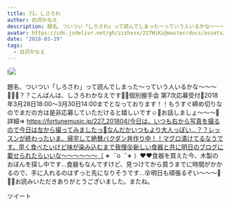 ```yaml
---
title: 71。しさろわ
author: 白沢かなえ
description: 題名、ついつい「しろさわ」って読んでしまった〜っていう人いるかな〜〜〜🤦🏻‍♀️？？こんばんは、しさろわかなえです🌷🌷個別握手会 第7次応募受付🌷2018年3月28日18:00〜3月30日14:00までとなっております！！もう...
avatar: https://cdn.jsdelivr.net/gh/zzzhxxx/227WiKi@master/docs/assets/photo/avatar/kanae.jpg
date: "2018-03-29"
tags:
  - 白沢かなえ
---
```


!![](https://cdn.jsdelivr.net/gh/zzzhxxx/227WiKi-image@master/blog-image/kanae-2018-03-29_1.jpg)


題名、ついつい「しろさわ」って読んでしまった〜っていう人いるかな〜〜〜🤦🏻‍♀️？？こんばんは、しさろわかなえです🌷🌷個別握手会 第7次応募受付🌷2018年3月28日18:00〜3月30日14:00までとなっております！！もうすぐ締め切りなのでまだの方は是非応募していただけると嬉しいです☺️🌷お話しましょ〜〜〜🌸詳細⇒ https://fortunemusic.jp/227_201804/今日は、いつも右から写真を撮るので今日は左から撮ってみましたっ📸なんだかいつもより大人っぽい…？？レッスンが終わったいま、帰宅して絶賛バクダン丼作り中！！マグロ漬けてるなうです。早く食べたいけど味が染み込むまで我慢😵新しい食器と共に明日のブログに載せられたらいいな〜〜〜〜〜〜（ ∗   ̑ o   ̑ ∗ ）❤️❤️食器を買えた今、木製のおぼんを探し中です…食器もなんですけど、見つけてから買うまでに時間がかかるので、手に入れるのはずっと先になりそうです…😵明日も頑張るぞい〜〜〜🐶🐾🎈お読みいただきありがとうございました。またね。


ツイート



